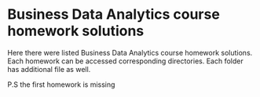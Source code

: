 # Business Data Analytics course homework solutions

Here there were listed Business Data Analytics course homework solutions. Each homework can be accessed corresponding directories. Each folder has additional file as well.

P.S the first homework is missing
